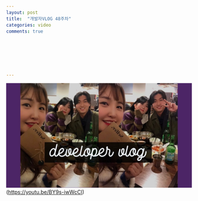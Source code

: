 ```yaml
---
layout: post
title:  "개발자VLOG 48주차"
categories: video 
comments: true






---
```






![썸네일](/assets/img/youtube/48.jpeg)(https://youtu.be/BY9s-iwWcCI)













